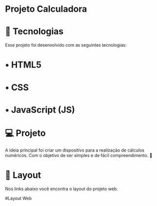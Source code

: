 # Projeto Calculadora

# 🚀 Tecnologias

Esse projeto foi desenvolvido com as seguintes tecnologias:

# • HTML5
# • CSS
# • JavaScript (JS)

# 💻 Projeto

A ideia principal foi criar um dispositivo para a realização de cálculos numéricos. Com o objetivo de ser simples e de fácil compreendimento. 💜

# 🔖 Layout

Nos links abaixo você encontra o layout do projeto web. 

#Layout Web



